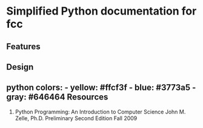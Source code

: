 Simplified Python documentation for fcc
=======================================
Features
--------
Design
------
python colors:
	- yellow: #ffcf3f
	- blue: #3773a5
	- gray: #646464
Resources
---------
1.
	Python Programming:
	An Introduction to Computer Science
	John M. Zelle, Ph.D.
	Preliminary Second Edition Fall 2009